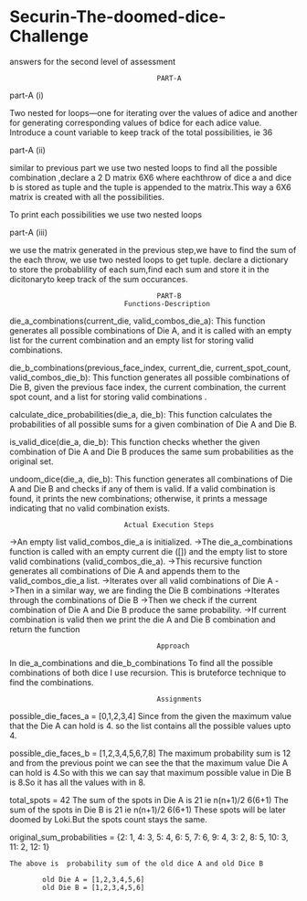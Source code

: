 # Securin-The-doomed-dice-Challenge
answers for the second level of assessment

                                        PART-A

part-A (i)

Two nested for loops—one for iterating over the values of adice and another for generating corresponding values of bdice for each adice value. Introduce a count variable to keep track of the total possibilities, ie 36

part-A (ii)

similar to previous part we use two nested loops to find all the possible combination ,declare a 2 D matrix 6X6  where eachthrow of dice a and dice b is stored as tuple and the tuple is appended to the matrix.This way a 6X6 matrix is created with all the possibilities.

To print each possibilities we use two nested loops 

part-A (iii)

we use the matrix generated in the previous step,we have to find the sum of the each throw,
we use two nested loops to get tuple. declare a dictionary to store the probablility of each sum,find each sum and store it in the dicitonaryto keep track of the sum occurances.



                                        PART-B
                                Functions-Description
die_a_combinations(current_die, valid_combos_die_a):
            This function generates all possible combinations of Die A, and it is called with an empty list for the current combination and an empty list for storing valid combinations.

die_b_combinations(previous_face_index, current_die, current_spot_count, valid_combos_die_b):
            This function generates all possible combinations of Die B, given the previous face index, the current combination, the current spot count, and a list for storing valid combinations .

calculate_dice_probabilities(die_a, die_b):
            This function calculates the probabilities of all possible sums for a given combination of Die A and Die B.

is_valid_dice(die_a, die_b):
            This function checks whether the given combination of Die A and Die B produces the same sum probabilities as the original set.

undoom_dice(die_a, die_b):
            This function generates all combinations of Die A and Die B and checks if any of them is valid. If a valid combination is found, it prints the new combinations; otherwise, it prints a message indicating that no valid combination exists.


                                Actual Execution Steps

->An empty list valid_combos_die_a is initialized.
->The die_a_combinations function is called with an empty current die ([]) and the empty list to store valid combinations (valid_combos_die_a).
->This recursive function generates all combinations of Die A and appends them to the valid_combos_die_a list.
->Iterates over all valid combinations of Die A 
->Then in a similar way, we are finding the Die B combinations
->Iterates through the combinations of Die B
->Then we check if the current combination of Die A and Die B produce the same probability.
->If current combination is valid then we print the die A and Die B combination and return the function
 
                                        Approach
In die_a_combinations and die_b_combinations
            To find all the possible combinations of both dice I use recursion. This is bruteforce technique to find the combinations.
        
                                        Assignments
possible_die_faces_a = [0,1,2,3,4]
            Since from the given the maximum value that the Die A can hold is 4. so the list contains all the possible values upto 4. 
        
possible_die_faces_b = [1,2,3,4,5,6,7,8]
            The maximum probability sum is 12 and from the previous point we can see the that the maximum value Die A can hold is 4.So with this we can say that maximum possible value in Die B is 8.So it has all the values with in 8.

total_spots = 42
            The sum of the spots in Die A is 21 ie n(n+1)/2 6(6+1)
            The sum of the spots in Die B is 21 ie n(n+1)/2 6(6+1)
These spots will be later doomed by Loki.But the spots count stays the same.

original_sum_probabilities = {2: 1, 4: 3, 5: 4, 6: 5, 7: 6, 9: 4, 3: 2, 8: 5, 10: 3, 11: 2, 12: 1}

    The above is  probability sum of the old dice A and old Dice B

            old Die A = [1,2,3,4,5,6]
            old Die B = [1,2,3,4,5,6]
            



